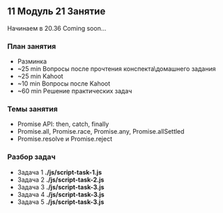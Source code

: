 ## 11 Модуль 21 Занятие

Начинаем в 20.36 Coming soon...

### План занятия

- Разминка
- ~25 min Вопросы после прочтения конспекта\домашнего задания
- ~25 min Kahoot
- ~10 min Вопросы после Kahoot
- ~60 min Решение практических задач

### Темы занятия

- Promise API: then, catch, finally
- Promise.all, Promise.race, Promise.any, Promise.allSettled
- Promise.resolve и Promise.reject

### Разбор задач

- Задача 1 **./js/script-task-1.js**
- Задача 2 **./js/script-task-2.js**
- Задача 3 **./js/script-task-3.js**
- Задача 4 **./js/script-task-3.js**
- Задача 5 **./js/script-task-3.js**